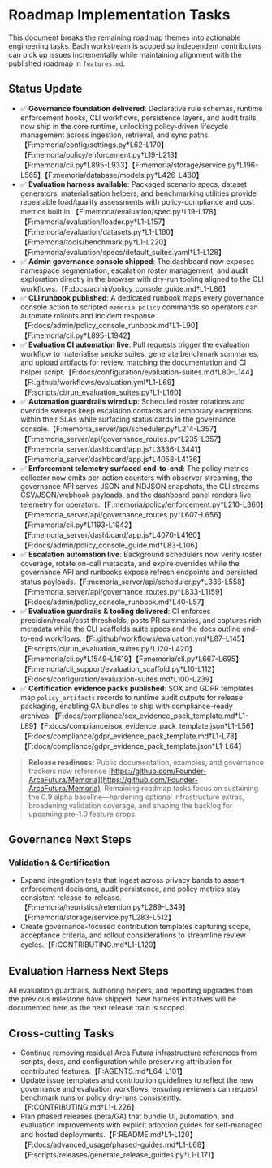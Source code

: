 # Roadmap Implementation Tasks

This document breaks the remaining roadmap themes into actionable engineering tasks. Each workstream is scoped so independent contributors can pick up issues incrementally while maintaining alignment with the published roadmap in `features.md`.

## Status Update

- ✅ **Governance foundation delivered**: Declarative rule schemas, runtime enforcement hooks, CLI workflows, persistence layers, and audit trails now ship in the core runtime, unlocking policy-driven lifecycle management across ingestion, retrieval, and sync paths.【F:memoria/config/settings.py†L62-L170】【F:memoria/policy/enforcement.py†L19-L213】【F:memoria/cli.py†L895-L933】【F:memoria/storage/service.py†L196-L565】【F:memoria/database/models.py†L426-L480】
- ✅ **Evaluation harness available**: Packaged scenario specs, dataset generators, materialisation helpers, and benchmarking utilities provide repeatable load/quality assessments with policy-compliance and cost metrics built in.【F:memoria/evaluation/spec.py†L19-L178】【F:memoria/evaluation/loader.py†L1-L157】【F:memoria/evaluation/datasets.py†L1-L160】【F:memoria/tools/benchmark.py†L1-L220】【F:memoria/evaluation/specs/default_suites.yaml†L1-L128】
- ✅ **Admin governance console shipped**: The dashboard now exposes namespace segmentation, escalation roster management, and audit exploration directly in the browser with dry-run tooling aligned to the CLI workflows.【F:docs/admin/policy_console_guide.md†L1-L86】
- ✅ **CLI runbook published**: A dedicated runbook maps every governance console action to scripted `memoria policy` commands so operators can automate rollouts and incident response.【F:docs/admin/policy_console_runbook.md†L1-L90】【F:memoria/cli.py†L895-L1942】
- ✅ **Evaluation CI automation live**: Pull requests trigger the evaluation workflow to materialise smoke suites, generate benchmark summaries, and upload artifacts for review, matching the documentation and CI helper script.【F:docs/configuration/evaluation-suites.md†L80-L144】【F:.github/workflows/evaluation.yml†L1-L69】【F:scripts/ci/run_evaluation_suites.py†L1-L160】
- ✅ **Automation guardrails wired up**: Scheduled roster rotations and override sweeps keep escalation contacts and temporary exceptions within their SLAs while surfacing status cards in the governance console.【F:memoria_server/api/scheduler.py†L214-L357】【F:memoria_server/api/governance_routes.py†L235-L357】【F:memoria_server/dashboard/app.js†L3336-L3441】【F:memoria_server/dashboard/app.js†L4058-L4136】
- ✅ **Enforcement telemetry surfaced end-to-end**: The policy metrics collector now emits per-action counters with observer streaming, the governance API serves JSON and NDJSON snapshots, the CLI streams CSV/JSON/webhook payloads, and the dashboard panel renders live telemetry for operators.【F:memoria/policy/enforcement.py†L210-L360】【F:memoria_server/api/governance_routes.py†L607-L656】【F:memoria/cli.py†L1193-L1942】【F:memoria_server/dashboard/app.js†L4070-L4160】【F:docs/admin/policy_console_guide.md†L83-L106】
- ✅ **Escalation automation live**: Background schedulers now verify roster coverage, rotate on-call metadata, and expire overrides while the governance API and runbooks expose refresh endpoints and persisted status payloads.【F:memoria_server/api/scheduler.py†L336-L558】【F:memoria_server/api/governance_routes.py†L833-L1159】【F:docs/admin/policy_console_runbook.md†L40-L57】
- ✅ **Evaluation guardrails & tooling delivered**: CI enforces precision/recall/cost thresholds, posts PR summaries, and captures rich metadata while the CLI scaffolds suite specs and the docs outline end-to-end workflows.【F:.github/workflows/evaluation.yml†L87-L145】【F:scripts/ci/run_evaluation_suites.py†L120-L420】【F:memoria/cli.py†L1549-L1619】【F:memoria/cli.py†L667-L695】【F:memoria/cli_support/evaluation_scaffold.py†L10-L112】【F:docs/configuration/evaluation-suites.md†L100-L239】
- ✅ **Certification evidence packs published**: SOX and GDPR templates map `policy_artifacts` records to runtime audit outputs for release packaging, enabling GA bundles to ship with compliance-ready archives.【F:docs/compliance/sox_evidence_pack_template.md†L1-L89】【F:docs/compliance/sox_evidence_pack_template.json†L1-L56】【F:docs/compliance/gdpr_evidence_pack_template.md†L1-L78】【F:docs/compliance/gdpr_evidence_pack_template.json†L1-L64】

> **Release readiness:** Public documentation, examples, and governance trackers now reference [https://github.com/Founder-ArcaFutura/Memoria](https://github.com/Founder-ArcaFutura/Memoria). Remaining roadmap tasks focus on sustaining the 0.9 alpha baseline—hardening optional infrastructure extras, broadening validation coverage, and shaping the backlog for upcoming pre-1.0 feature drops.

## Governance Next Steps

### Validation & Certification
- Expand integration tests that ingest across privacy bands to assert enforcement decisions, audit persistence, and policy metrics stay consistent release-to-release.【F:memoria/heuristics/retention.py†L289-L349】【F:memoria/storage/service.py†L283-L512】
- Create governance-focused contribution templates capturing scope, acceptance criteria, and rollout considerations to streamline review cycles.【F:CONTRIBUTING.md†L1-L120】

## Evaluation Harness Next Steps

All evaluation guardrails, authoring helpers, and reporting upgrades from the previous milestone have shipped. New harness initiatives will be documented here as the next release train is scoped.

## Cross-cutting Tasks
- Continue removing residual Arca Futura infrastructure references from scripts, docs, and configuration while preserving attribution for contributed features.【F:AGENTS.md†L64-L101】
- Update issue templates and contribution guidelines to reflect the new governance and evaluation workflows, ensuring reviewers can request benchmark runs or policy dry-runs consistently.【F:CONTRIBUTING.md†L1-L226】
- Plan phased releases (beta/GA) that bundle UI, automation, and evaluation improvements with explicit adoption guides for self-managed and hosted deployments.【F:README.md†L1-L120】【F:docs/advanced_usage/phased-guides.md†L1-L68】【F:scripts/releases/generate_release_guides.py†L1-L171】
